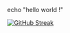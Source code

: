 echo "hello world !"

[![GitHub Streak](https://github-readme-streak-stats.herokuapp.com?user=png261&theme=dark&hide_border=true&date_format=n%2Fj%5B%2FY%5D)](https://png261.github.io)
